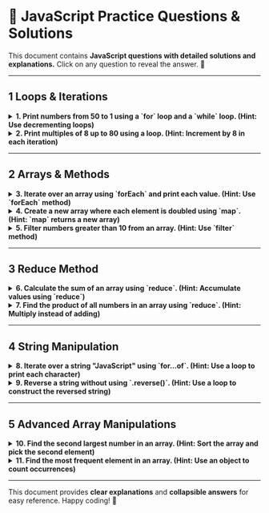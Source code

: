 <!--  

 # 📜 JavaScript Practice Questions & Solutions

This document contains **JavaScript questions with detailed solutions and explanations.** Click on any question to reveal the answer. 🚀  

---

## **1️⃣ Basic Operations & Loops**

<details>
  <summary><strong>1. Calculate the sum of all numbers in an array. (Hint: Use `reduce()` method)</strong></summary>
  
  ```js
  var arr = [1,2,3,4,5];
  var sum = arr.reduce((acc, num) => acc + num, 0);
  console.log(sum);
  ```
  
  **Explanation:**
  - The `reduce()` method iterates over the array, taking two parameters: an accumulator (`acc`) and the current number (`num`).
  - The accumulator starts at `0` (as specified after the comma).
  - Each number is added to `acc`, and the final sum is returned.
</details>

<details>
  <summary><strong>2. Print numbers from 20 to 1 using a `while` loop and a `for` loop. (Hint: Use decrementing loops)</strong></summary>
  
  ```js
  var i = 20;
  while (i > 0) {
      console.log(i);
      i--;
  }

  for (i = 20; i > 0; i--) {
      console.log(i);
  }
  ```
  
  **Explanation:**
  - The `while` loop checks if `i` is greater than `0` and decrements it after each iteration.
  - The `for` loop initializes `i = 20`, decrements it, and prints until `i` becomes `0`.
</details>

<details>
  <summary><strong>3. Print multiples of 12 up to 120 using a loop. (Hint: Increment by 12 in each iteration)</strong></summary>
  
  ```js
  var i = 12;
  while (i < 121) {
      console.log(i);
      i += 12;
  }
  ```
  
  **Explanation:**
  - The loop starts from `12` and increments `i` by `12` in each iteration.
  - It stops when `i` reaches `120`.
</details>

---

## **2️⃣ Working with Strings**

<details>
  <summary><strong>4. Iterate over a string "JavaScript" using `for...of`. (Hint: Use a loop to print each character)</strong></summary>
  
  ```js
  var s = "JavaScript";
  for (var char of s) {
      console.log(char);
  }
  ```
  
  **Explanation:**
  - The `for...of` loop iterates over each character in the string `s`.
  - Each character is printed on a new line.
</details>

---

## **3️⃣ Arrays & Manipulations**

<details>
  <summary><strong>5. Remove duplicate values from an array. (Hint: Use `Set` to filter unique values)</strong></summary>
  
  ```js
  var arr = [1,2,3,2,4,5,3,4,5,6,7];
  var uniqueArr = [...new Set(arr)];
  console.log(uniqueArr);
  ```
  
  **Explanation:**
  - The `Set` object stores only unique values.
  - Spreading `new Set(arr)` into an array removes duplicates.
</details>

<details>
  <summary><strong>6. Find the second largest number in an array. (Hint: Sort the array in descending order and pick the second element)</strong></summary>
  
  ```js
  var arr = [1,4,2,6,5,7,8,3,23,99,2,5,3];
  console.log([...new Set(arr)].sort((a, b) => b - a)[1]);
  ```
  
  **Explanation:**
  - `Set` removes duplicates.
  - The array is sorted in descending order (`b - a`).
  - The second element `[1]` is the second largest number.
</details>

---

## **4️⃣ Advanced Array Manipulations**

<details>
  <summary><strong>7. Find the most frequent element in an array. (Hint: Use an object to count occurrences)</strong></summary>
  
  ```js
  var arr = [3,4,1,3,4,6,7];
  let frequency = {};

  arr.forEach(num => {
      frequency[num] = (frequency[num] || 0) + 1;
  });
  
  let mostFrequent = Object.keys(frequency).reduce((a, b) => frequency[a] > frequency[b] ? a : b);
  console.log(mostFrequent);
  ```
  
  **Explanation:**
  - An empty object `frequency` keeps track of how many times each number appears.
  - The `forEach` loop increments counts for each number.
  - `reduce()` finds the most frequent key.
</details>

<details>
  <summary><strong>8. Demonstrate the use of `reduce`. (Hint: `reduce` accumulates values to return a single result)</strong></summary>
  
  ```js
  var arr = [1,2,3,4,5];
  var reducedSum = arr.reduce(function(accumulator, key) { return accumulator + key; }, 0);
  var reducedProduct = arr.reduce(function(accumulator, key) { return accumulator * key; }, 1);
  console.log(reducedSum, reducedProduct);
  ```
  
  **Explanation:**
  - `reduce()` starts with an initial value (`0` for sum, `1` for product).
  - It iterates through each number and accumulates the result.
</details>

---

This document provides **clear explanations** and **collapsible answers** for easy reference. Happy coding! 🚀 -
  -->



# 🌟 JavaScript Practice Questions & Solutions

This document contains **JavaScript questions with detailed solutions and explanations.** Click on any question to reveal the answer. 🚀  

---

## **1 Loops & Iterations**

<details>
  <summary><strong>1. Print numbers from 50 to 1 using a `for` loop and a `while` loop. (Hint: Use decrementing loops)</strong></summary>
  
  ```js
  var i = 50;
  while (i > 0) {
      console.log(i);
      i--;
  }

  for (i = 50; i > 0; i--) {
      console.log(i);
  }
  ```
  
  **Explanation:**
  - The `while` loop runs as long as `i` is greater than `0` and decrements `i` each time.
  - The `for` loop initializes `i = 50`, decrements it in each iteration, and prints the values.
</details>

<details>
  <summary><strong>2. Print multiples of 8 up to 80 using a loop. (Hint: Increment by 8 in each iteration)</strong></summary>
  
  ```js
  var i = 8;
  while (i <= 80) {
      console.log(i);
      i += 8;
  }
  ```
  
  **Explanation:**
  - The loop starts at `8` and increments by `8` each time until it reaches `80`.
</details>

---

## **2 Arrays & Methods**

<details>
  <summary><strong>3. Iterate over an array using `forEach` and print each value. (Hint: Use `forEach` method)</strong></summary>
  
  ```js
  var arr = [10, 20, 30, 40, 50];
  arr.forEach(function(value) {
      console.log(value);
  });
  ```
  
  **Explanation:**
  - `forEach()` iterates over each element in the array and executes the provided function.
</details>

<details>
  <summary><strong>4. Create a new array where each element is doubled using `map`. (Hint: `map` returns a new array)</strong></summary>
  
  ```js
  var arr = [1, 2, 3, 4, 5];
  var doubledArr = arr.map(function(value) {
      return value * 2;
  });
  console.log(doubledArr);
  ```
  
  **Explanation:**
  - The `map()` method applies the function to each element and returns a new array with modified values.
</details>

<details>
  <summary><strong>5. Filter numbers greater than 10 from an array. (Hint: Use `filter` method)</strong></summary>
  
  ```js
  var arr = [5, 10, 15, 20, 25];
  var filteredArr = arr.filter(function(value) {
      return value > 10;
  });
  console.log(filteredArr);
  ```
  
  **Explanation:**
  - The `filter()` method returns a new array with elements that satisfy the given condition.
</details>

---

## **3 Reduce Method**

<details>
  <summary><strong>6. Calculate the sum of an array using `reduce`. (Hint: Accumulate values using `reduce`)</strong></summary>
  
  ```js
  var arr = [1, 2, 3, 4, 5];
  var sum = arr.reduce(function(acc, key) {
      return acc + key;
  }, 0);
  console.log(sum);
  ```
  
  **Explanation:**
  - `reduce()` takes an accumulator and a current value, adding each number to the accumulator.
</details>

<details>
  <summary><strong>7. Find the product of all numbers in an array using `reduce`. (Hint: Multiply instead of adding)</strong></summary>
  
  ```js
  var arr = [1, 2, 3, 4, 5];
  var product = arr.reduce(function(acc, key) {
      return acc * key;
  }, 1);
  console.log(product);
  ```
  
  **Explanation:**
  - Similar to summing, but instead multiplies each number to accumulate the total product.
</details>

---

## **4 String Manipulation**

<details>
  <summary><strong>8. Iterate over a string "JavaScript" using `for...of`. (Hint: Use a loop to print each character)</strong></summary>
  
  ```js
  var str = "JavaScript";
  for (var char of str) {
      console.log(char);
  }
  ```
  
  **Explanation:**
  - The `for...of` loop iterates over each character in the string and prints it.
</details>

<details>
  <summary><strong>9. Reverse a string without using `.reverse()`. (Hint: Use a loop to construct the reversed string)</strong></summary>
  
  ```js
  var str = "JavaScript";
  var reversedStr = "";
  for (var i = str.length - 1; i >= 0; i--) {
      reversedStr += str[i];
  }
  console.log(reversedStr);
  ```
  
  **Explanation:**
  - Starts from the last character and appends it to a new string until all characters are reversed.
</details>

---

## **5 Advanced Array Manipulations**

<details>
  <summary><strong>10. Find the second largest number in an array. (Hint: Sort the array and pick the second element)</strong></summary>
  
  ```js
  var arr = [10, 4, 2, 6, 8, 99, 23];
  console.log([...new Set(arr)].sort((a, b) => b - a)[1]);
  ```
  
  **Explanation:**
  - `Set` removes duplicates.
  - The array is sorted in descending order.
  - The second element `[1]` is the second largest number.
</details>

<details>
  <summary><strong>11. Find the most frequent element in an array. (Hint: Use an object to count occurrences)</strong></summary>
  
  ```js
  var arr = [3, 4, 1, 3, 4, 6, 7];
  let frequency = {};
  arr.forEach(num => {
      frequency[num] = (frequency[num] || 0) + 1;
  });
  let mostFrequent = Object.keys(frequency).reduce((a, b) => frequency[a] > frequency[b] ? a : b);
  console.log(mostFrequent);
  ```
  
  **Explanation:**
  - An object keeps track of how many times each number appears.
  - The `reduce()` function determines the most frequent number.
</details>

---

This document provides **clear explanations** and **collapsible answers** for easy reference. Happy coding! 🚀

